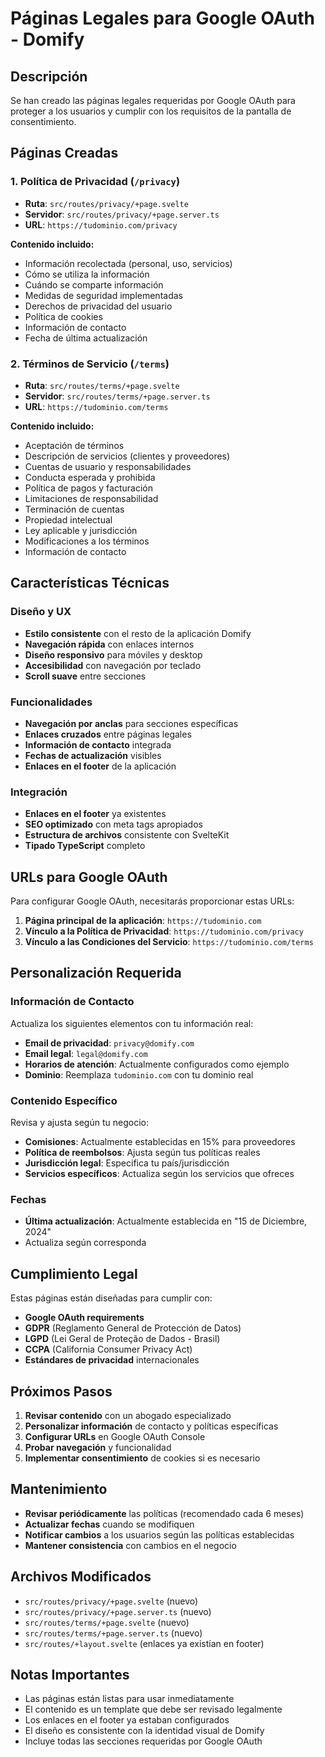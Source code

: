 # Páginas Legales para Google OAuth - Domify

## Descripción

Se han creado las páginas legales requeridas por Google OAuth para proteger a los usuarios y cumplir con los requisitos de la pantalla de consentimiento.

## Páginas Creadas

### 1. Política de Privacidad (`/privacy`)
- **Ruta**: `src/routes/privacy/+page.svelte`
- **Servidor**: `src/routes/privacy/+page.server.ts`
- **URL**: `https://tudominio.com/privacy`

**Contenido incluido:**
- Información recolectada (personal, uso, servicios)
- Cómo se utiliza la información
- Cuándo se comparte información
- Medidas de seguridad implementadas
- Derechos de privacidad del usuario
- Política de cookies
- Información de contacto
- Fecha de última actualización

### 2. Términos de Servicio (`/terms`)
- **Ruta**: `src/routes/terms/+page.svelte`
- **Servidor**: `src/routes/terms/+page.server.ts`
- **URL**: `https://tudominio.com/terms`

**Contenido incluido:**
- Aceptación de términos
- Descripción de servicios (clientes y proveedores)
- Cuentas de usuario y responsabilidades
- Conducta esperada y prohibida
- Política de pagos y facturación
- Limitaciones de responsabilidad
- Terminación de cuentas
- Propiedad intelectual
- Ley aplicable y jurisdicción
- Modificaciones a los términos
- Información de contacto

## Características Técnicas

### Diseño y UX
- **Estilo consistente** con el resto de la aplicación Domify
- **Navegación rápida** con enlaces internos
- **Diseño responsivo** para móviles y desktop
- **Accesibilidad** con navegación por teclado
- **Scroll suave** entre secciones

### Funcionalidades
- **Navegación por anclas** para secciones específicas
- **Enlaces cruzados** entre páginas legales
- **Información de contacto** integrada
- **Fechas de actualización** visibles
- **Enlaces en el footer** de la aplicación

### Integración
- **Enlaces en el footer** ya existentes
- **SEO optimizado** con meta tags apropiados
- **Estructura de archivos** consistente con SvelteKit
- **Tipado TypeScript** completo

## URLs para Google OAuth

Para configurar Google OAuth, necesitarás proporcionar estas URLs:

1. **Página principal de la aplicación**: `https://tudominio.com`
2. **Vínculo a la Política de Privacidad**: `https://tudominio.com/privacy`
3. **Vínculo a las Condiciones del Servicio**: `https://tudominio.com/terms`

## Personalización Requerida

### Información de Contacto
Actualiza los siguientes elementos con tu información real:

- **Email de privacidad**: `privacy@domify.com`
- **Email legal**: `legal@domify.com`
- **Horarios de atención**: Actualmente configurados como ejemplo
- **Dominio**: Reemplaza `tudominio.com` con tu dominio real

### Contenido Específico
Revisa y ajusta según tu negocio:

- **Comisiones**: Actualmente establecidas en 15% para proveedores
- **Política de reembolsos**: Ajusta según tus políticas reales
- **Jurisdicción legal**: Especifica tu país/jurisdicción
- **Servicios específicos**: Actualiza según los servicios que ofreces

### Fechas
- **Última actualización**: Actualmente establecida en "15 de Diciembre, 2024"
- Actualiza según corresponda

## Cumplimiento Legal

Estas páginas están diseñadas para cumplir con:

- **Google OAuth requirements**
- **GDPR** (Reglamento General de Protección de Datos)
- **LGPD** (Lei Geral de Proteção de Dados - Brasil)
- **CCPA** (California Consumer Privacy Act)
- **Estándares de privacidad** internacionales

## Próximos Pasos

1. **Revisar contenido** con un abogado especializado
2. **Personalizar información** de contacto y políticas específicas
3. **Configurar URLs** en Google OAuth Console
4. **Probar navegación** y funcionalidad
5. **Implementar consentimiento** de cookies si es necesario

## Mantenimiento

- **Revisar periódicamente** las políticas (recomendado cada 6 meses)
- **Actualizar fechas** cuando se modifiquen
- **Notificar cambios** a los usuarios según las políticas establecidas
- **Mantener consistencia** con cambios en el negocio

## Archivos Modificados

- `src/routes/privacy/+page.svelte` (nuevo)
- `src/routes/privacy/+page.server.ts` (nuevo)
- `src/routes/terms/+page.svelte` (nuevo)
- `src/routes/terms/+page.server.ts` (nuevo)
- `src/routes/+layout.svelte` (enlaces ya existían en footer)

## Notas Importantes

- Las páginas están listas para usar inmediatamente
- El contenido es un template que debe ser revisado legalmente
- Los enlaces en el footer ya estaban configurados
- El diseño es consistente con la identidad visual de Domify
- Incluye todas las secciones requeridas por Google OAuth 